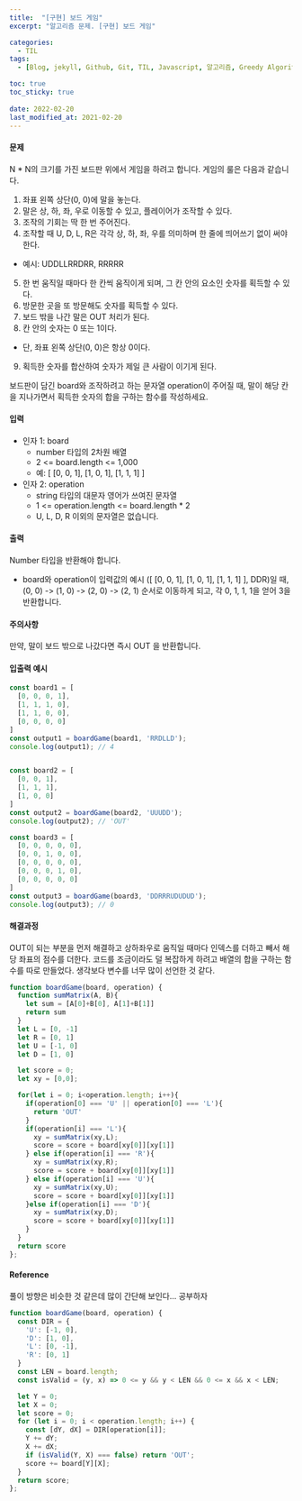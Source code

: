 ```yaml
---
title:  "[구현] 보드 게임"
excerpt: "알고리즘 문제. [구현] 보드 게임"

categories:
  - TIL
tags:
  - [Blog, jekyll, Github, Git, TIL, Javascript, 알고리즘, Greedy Algorithm, 자바스크립트, 백엔드, CS, Computer Science, 코딩테스트, 보드게임, 보드 게임, [구현] 보드 게임, 알고리즘 문제]

toc: true
toc_sticky: true
 
date: 2022-02-20
last_modified_at: 2021-02-20
---
```


#### 문제
N * N의 크기를 가진 보드판 위에서 게임을 하려고 합니다. 게임의 룰은 다음과 같습니다.

1. 좌표 왼쪽 상단(0, 0)에 말을 놓는다.
2. 말은 상, 하, 좌, 우로 이동할 수 있고, 플레이어가 조작할 수 있다.
3. 조작의 기회는 딱 한 번 주어진다.
4. 조작할 때 U, D, L, R은 각각 상, 하, 좌, 우를 의미하며 한 줄에 띄어쓰기 없이 써야 한다.
  * 예시: UDDLLRRDRR, RRRRR
5. 한 번 움직일 때마다 한 칸씩 움직이게 되며, 그 칸 안의 요소인 숫자를 획득할 수 있다.
6. 방문한 곳을 또 방문해도 숫자를 획득할 수 있다.
7. 보드 밖을 나간 말은 OUT 처리가 된다.
8. 칸 안의 숫자는 0 또는 1이다.
  * 단, 좌표 왼쪽 상단(0, 0)은 항상 0이다.
9. 획득한 숫자를 합산하여 숫자가 제일 큰 사람이 이기게 된다.

보드판이 담긴 board와 조작하려고 하는 문자열 operation이 주어질 때, 말이 해당 칸을 지나가면서 획득한 숫자의 합을 구하는 함수를 작성하세요.

#### 입력
* 인자 1: board
  * number 타입의 2차원 배열
  * 2 <= board.length <= 1,000
  * 예: [ [0, 0, 1], [1, 0, 1], [1, 1, 1] ]
* 인자 2: operation
  * string 타입의 대문자 영어가 쓰여진 문자열
  * 1 <= operation.length <= board.length * 2
  * U, L, D, R 이외의 문자열은 없습니다.

#### 출력
Number 타입을 반환해야 합니다.
* board와 operation이 입력값의 예시 ([ [0, 0, 1], [1, 0, 1], [1, 1, 1] ], DDR)일 때, (0, 0) -> (1, 0) -> (2, 0) -> (2, 1) 순서로 이동하게 되고, 각 0, 1, 1, 1을 얻어 3을 반환합니다.

#### 주의사항
만약, 말이 보드 밖으로 나갔다면 즉시 OUT 을 반환합니다.

#### 입출력 예시
```javascript
const board1 = [
  [0, 0, 0, 1],
  [1, 1, 1, 0],
  [1, 1, 0, 0],
  [0, 0, 0, 0]
]
const output1 = boardGame(board1, 'RRDLLD');
console.log(output1); // 4


const board2 = [
  [0, 0, 1],
  [1, 1, 1],
  [1, 0, 0]
]
const output2 = boardGame(board2, 'UUUDD');
console.log(output2); // 'OUT'

const board3 = [
  [0, 0, 0, 0, 0],
  [0, 0, 1, 0, 0],
  [0, 0, 0, 0, 0],
  [0, 0, 0, 1, 0],
  [0, 0, 0, 0, 0]
]
const output3 = boardGame(board3, 'DDRRRUDUDUD');
console.log(output3); // 0
```

#### 해결과정
OUT이 되는 부분을 먼저 해결하고 상하좌우로 움직일 때마다 인덱스를 더하고 빼서 해당 좌표의 점수를 더한다. 코드를 조금이라도 덜 복잡하게 하려고 배열의 합을 구하는 함수를 따로 만들었다. 생각보다 변수를 너무 많이 선언한 것 같다.

```javascript
function boardGame(board, operation) {
  function sumMatrix(A, B){
    let sum = [A[0]+B[0], A[1]+B[1]]
    return sum
  }
  let L = [0, -1]
  let R = [0, 1]
  let U = [-1, 0]
  let D = [1, 0]

  let score = 0;
  let xy = [0,0];

  for(let i = 0; i<operation.length; i++){
    if(operation[0] === 'U' || operation[0] === 'L'){
      return 'OUT'
    }
    if(operation[i] === 'L'){
      xy = sumMatrix(xy,L);
      score = score + board[xy[0]][xy[1]]
    } else if(operation[i] === 'R'){
      xy = sumMatrix(xy,R);
      score = score + board[xy[0]][xy[1]]
    } else if(operation[i] === 'U'){
      xy = sumMatrix(xy,U);
      score = score + board[xy[0]][xy[1]]
    }else if(operation[i] === 'D'){
      xy = sumMatrix(xy,D);
      score = score + board[xy[0]][xy[1]]
    }
  }
  return score
};
```
#### Reference
풀이 방향은 비슷한 것 같은데 많이 간단해 보인다... 공부하자
```javascript
function boardGame(board, operation) {
  const DIR = {
    'U': [-1, 0],
    'D': [1, 0],
    'L': [0, -1],
    'R': [0, 1]
  }
  const LEN = board.length;
  const isValid = (y, x) => 0 <= y && y < LEN && 0 <= x && x < LEN;

  let Y = 0;
  let X = 0;
  let score = 0;
  for (let i = 0; i < operation.length; i++) {
    const [dY, dX] = DIR[operation[i]];
    Y += dY;
    X += dX;
    if (isValid(Y, X) === false) return 'OUT';
    score += board[Y][X];
  }
  return score;
};
```